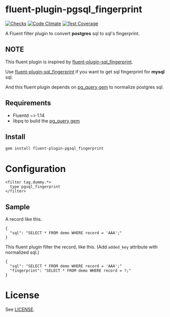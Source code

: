 # fluent-plugin-pgsql_fingerprint

[![Checks](https://github.com/hirakiuc/fluent-plugin-pgsql_fingerprint/actions/workflows/checks.yml/badge.svg)](https://github.com/hirakiuc/fluent-plugin-pgsql_fingerprint/actions/workflows/checks.yml)
[![Code Climate](https://codeclimate.com/github/hirakiuc/fluent-plugin-pgsql_fingerprint/badges/gpa.svg)](https://codeclimate.com/github/hirakiuc/fluent-plugin-pgsql_fingerprint)
[![Test Coverage](https://codeclimate.com/github/hirakiuc/fluent-plugin-pgsql_fingerprint/badges/coverage.svg)](https://codeclimate.com/github/hirakiuc/fluent-plugin-pgsql_fingerprint/coverage)

A Fluent filter plugin to convert **postgres** sql to sql's fingerprint.

## NOTE

This fluent plugin is inspired by [fluent-plugin-sql_fingerprint](https://github.com/kikumoto/fluent-plugin-sql_fingerprint).

Use [fluent-plugin-sql_fingerprint](https://github.com/kikumoto/fluent-plugin-sql_fingerprint) if you want to get sql fingerprint for **mysql** sql.

And this fluent plugin depends on [pg_query gem](https://github.com/lfittl/pg_query) to normalize postgres sql.

## Requirements

- Fluentd ~> 1.14
- libpq to build the [pg_query gem](https://github.com/lfittl/pg_query)

## Install

```
gem install fluent-plugin-pgsql_fingerprint
```

# Configuration

```
<filter tag.dummy.*>
  type pgsql_fingerprint
</filter>
```

## Sample

A record like this.

```
{
  "sql": "SELECT * FROM demo WHERE record = 'AAA';"
}
```

This fluent plugin filter the record, like this.
(Add `added_key` attribute with normalized sql.)

```
{
  "sql": "SELECT * FROM demo WHERE record = 'AAA';"
  "fingerprint": "SELECT * FROM demo WHERE record = ?;"
}
```

# License

See [LICENSE](https://github.com/hirakiuc/fluent-plugin-pgsql_fingerprint/blob/master/LICENSE).

